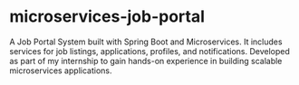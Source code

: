 # microservices-job-portal
 A Job Portal System built with Spring Boot and Microservices. It includes services for job listings, applications, profiles, and notifications. Developed as part of my internship to gain hands-on experience in building scalable microservices applications.
